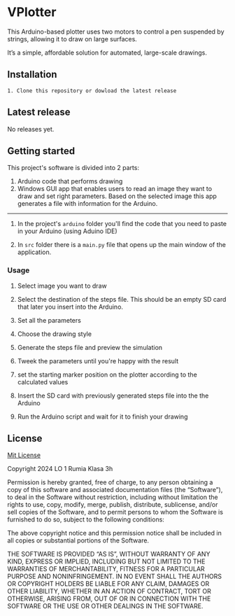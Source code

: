
# VPlotter

This Arduino-based plotter uses two motors to control a pen suspended by strings, allowing it to draw on large surfaces.

It’s a simple, affordable solution for automated, large-scale drawings.


## Installation
    1. Clone this repository or dowload the latest release

## Latest release
No releases yet. 


## Getting started
This project's software is divided into 2 parts:

  1. Arduino code that performs drawing
  2. Windows GUI app that enables users to read an image they want to draw and set right parameters.
    Based on the selected image this app generates a file with information for the Arduino. 
---
1. In the project's ```arduino``` folder you'll find the code that you need to paste in your Arduino (using Aduino IDE)

2. In ```src``` folder there is a ```main.py``` file that opens up the main window of the application.

### Usage

1. Select image you want to draw

2. Select the destination of the steps file. 
This should be an empty SD card that later you insert into the Arduino.

3. Set all the parameters

4. Choose the drawing style

5. Generate the steps file and preview the simulation

6. Tweek the parameters until you're happy with the result

7. set the starting marker position on the plotter according to the calculated values

8. Insert the SD card with previously generated steps file into the the Arduino

9. Run the Arduino script and wait for it to finish your drawing

## License
[Mit License](https://opensource.org/licenses/MIT)


Copyright 2024 LO 1 Rumia Klasa 3h

Permission is hereby granted, free of charge, to any person obtaining a copy of this software and associated documentation files (the “Software”), to deal in the Software without restriction, including without limitation the rights to use, copy, modify, merge, publish, distribute, sublicense, and/or sell copies of the Software, and to permit persons to whom the Software is furnished to do so, subject to the following conditions:

The above copyright notice and this permission notice shall be included in all copies or substantial portions of the Software.

THE SOFTWARE IS PROVIDED “AS IS”, WITHOUT WARRANTY OF ANY KIND, EXPRESS OR IMPLIED, INCLUDING BUT NOT LIMITED TO THE WARRANTIES OF MERCHANTABILITY, FITNESS FOR A PARTICULAR PURPOSE AND NONINFRINGEMENT. IN NO EVENT SHALL THE AUTHORS OR COPYRIGHT HOLDERS BE LIABLE FOR ANY CLAIM, DAMAGES OR OTHER LIABILITY, WHETHER IN AN ACTION OF CONTRACT, TORT OR OTHERWISE, ARISING FROM, OUT OF OR IN CONNECTION WITH THE SOFTWARE OR THE USE OR OTHER DEALINGS IN THE SOFTWARE.
